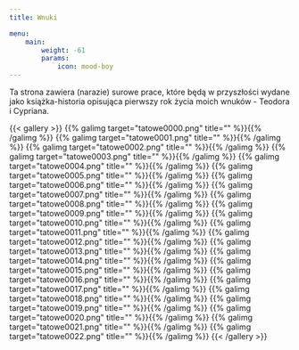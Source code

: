 ```yaml
---
title: Wnuki

menu:
    main: 
        weight: -61
        params:
            icon: mood-boy
---
```


Ta strona zawiera (narazie) surowe prace, które będą w przyszłości wydane jako książka-historia opisująca pierwszy rok życia moich wnuków - Teodora i Cypriana.

{{< gallery >}}
  {{% galimg target="tatowe0000.png" title="" %}}{{% /galimg %}}
  {{% galimg target="tatowe0001.png" title="" %}}{{% /galimg %}}
  {{% galimg target="tatowe0002.png" title="" %}}{{% /galimg %}}
  {{% galimg target="tatowe0003.png" title="" %}}{{% /galimg %}}
  {{% galimg target="tatowe0004.png" title="" %}}{{% /galimg %}}
  {{% galimg target="tatowe0005.png" title="" %}}{{% /galimg %}}
  {{% galimg target="tatowe0006.png" title="" %}}{{% /galimg %}}
  {{% galimg target="tatowe0007.png" title="" %}}{{% /galimg %}}
  {{% galimg target="tatowe0008.png" title="" %}}{{% /galimg %}}
  {{% galimg target="tatowe0009.png" title="" %}}{{% /galimg %}}
  {{% galimg target="tatowe0010.png" title="" %}}{{% /galimg %}}
  {{% galimg target="tatowe0011.png" title="" %}}{{% /galimg %}}
  {{% galimg target="tatowe0012.png" title="" %}}{{% /galimg %}}
  {{% galimg target="tatowe0013.png" title="" %}}{{% /galimg %}}
  {{% galimg target="tatowe0014.png" title="" %}}{{% /galimg %}}
  {{% galimg target="tatowe0015.png" title="" %}}{{% /galimg %}}
  {{% galimg target="tatowe0016.png" title="" %}}{{% /galimg %}}
  {{% galimg target="tatowe0017.png" title="" %}}{{% /galimg %}}
  {{% galimg target="tatowe0018.png" title="" %}}{{% /galimg %}}
  {{% galimg target="tatowe0019.png" title="" %}}{{% /galimg %}}
  {{% galimg target="tatowe0020.png" title="" %}}{{% /galimg %}}
  {{% galimg target="tatowe0021.png" title="" %}}{{% /galimg %}}
  {{% galimg target="tatowe0022.png" title="" %}}{{% /galimg %}}
{{< /gallery >}}